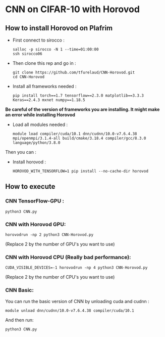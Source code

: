 # CNN on CIFAR-10 with Horovod

## How to install Horovod on Plafrim

- First connect to sirocco :

      salloc -p sirocco -N 1 --time=01:00:00
      ssh sirocco06
      
- Then clone this rep and go in :

      git clone https://github.com/tfurelaud/CNN-Horovod.git
      cd CNN-Horovod

- Install all frameworks needed : 

      pip install torch==1.7 tensorflow==2.3.0 matplotlib==3.3.3 Keras==2.4.3 mxnet numpy==1.18.5

**Be careful of the version of frameworks you are installing. It might make an error while installing Horovod**

- Load all modules needed : 
         
      module load compiler/cuda/10.1 dnn/cudnn/10.0-v7.6.4.38 mpi/openmpi/3.1.4-all build/cmake/3.18.4 compiler/gcc/8.3.0 language/python/3.8.0

Then you can :

- Install horovod : 
 
      HOROVOD_WITH_TENSORFLOW=1 pip install --no-cache-dir horovod

## How to execute

### CNN TensorFlow-GPU :

    python3 CNN.py
  
### CNN with Horovod GPU:
  
    horovodrun -np 2 python3 CNN-Horovod.py 
   (Replace 2 by the number of GPU's you want to use)
   
### CNN with Horovod CPU (Really bad performance):
   
    CUDA_VISIBLE_DEVICES=-1 horovodrun -np 4 python3 CNN-Horovod.py 
   (Replace 2 by the number of CPU's you want to use)
   
### CNN Basic:

  You can run the basic version of CNN by unloading cuda and cudnn :
      
    module unload dnn/cudnn/10.0-v7.6.4.38 compiler/cuda/10.1
      
  And then run:
      
    python3 CNN.py
